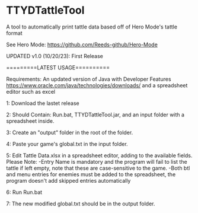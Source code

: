 # TTYDTattleTool
A tool to automatically print tattle data based off of Hero Mode's tattle format

See Hero Mode: https://github.com/Reeds-github/Hero-Mode 

UPDATED v1.0 (10/20/23): First Release

=========LATEST USAGE==========

Requirements: An updated version of Java with Developer Features
https://www.oracle.com/java/technologies/downloads/
and a spreadsheet editor such as excel

1: Download the lastet release

2: Should Contain: Run.bat, TTYDTattleTool.jar, and an input folder with a spreadsheet inside.

3: Create an "output" folder in the root of the folder.

4: Paste your game's global.txt in the input folder.

5: Edit Tattle Data.xlsx in a spreadsheet editor, adding to the available fields.
      Please Note:
        -Entry Name is mandatory and the program will fail to list the tattle if left empty, note that these are case-sensitive to the game.
        -Both btl and menu entries for enemies must be added to the spreadsheet, the program doesn't add skipped entries automatically

6: Run Run.bat

7: The new modified global.txt should be in the output folder.

